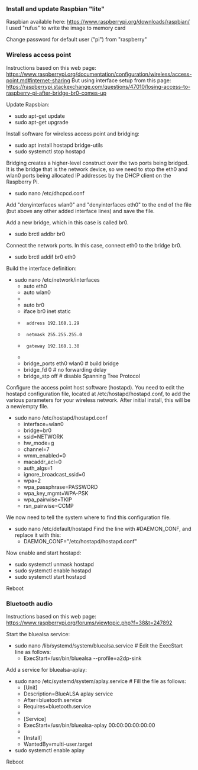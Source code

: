 ### Install and update Raspbian "lite" ###

Raspbian available here: https://www.raspberrypi.org/downloads/raspbian/
I used "rufus" to write the image to memory card

Change password for default user ("pi") from "raspberry"

### Wireless access point ###

Instructions based on this web page:
https://www.raspberrypi.org/documentation/configuration/wireless/access-point.md#internet-sharing
But using interface setup from this page:
https://raspberrypi.stackexchange.com/questions/47010/losing-access-to-raspberry-pi-after-bridge-br0-comes-up

Update Rapsbian:
- sudo apt-get update
- sudo apt-get upgrade

Install software for wireless access point and bridging:
- sudo apt install hostapd bridge-utils
- sudo systemctl stop hostapd

Bridging creates a higher-level construct over the two ports being bridged. It is the bridge that is the network device, so we need to stop the eth0 and wlan0 ports being allocated IP addresses by the DHCP client on the Raspberry Pi.
- sudo nano /etc/dhcpcd.conf

Add "denyinterfaces wlan0" and "denyinterfaces eth0" to the end of the file (but above any other added interface lines) and save the file.

Add a new bridge, which in this case is called br0.
- sudo brctl addbr br0

Connect the network ports. In this case, connect eth0 to the bridge br0.
- sudo brctl addif br0 eth0

Build the interface definition:
- sudo nano /etc/network/interfaces
  - auto eth0    
  - auto wlan0
  - 
  - auto br0
  - iface br0 inet static
  -      address 192.168.1.29
  -      netmask 255.255.255.0
  -      gateway 192.168.1.30
  - 
  - bridge_ports eth0 wlan0 # build bridge
  - bridge_fd 0             # no forwarding delay
  - bridge_stp off          # disable Spanning Tree Protocol

Configure the access point host software (hostapd). You need to edit the hostapd configuration file, located at /etc/hostapd/hostapd.conf, to add the various parameters for your wireless network. After initial install, this will be a new/empty file.
- sudo nano /etc/hostapd/hostapd.conf
  - interface=wlan0
  - bridge=br0
  - ssid=NETWORK
  - hw_mode=g
  - channel=7
  - wmm_enabled=0
  - macaddr_acl=0
  - auth_algs=1
  - ignore_broadcast_ssid=0
  - wpa=2
  - wpa_passphrase=PASSWORD
  - wpa_key_mgmt=WPA-PSK
  - wpa_pairwise=TKIP
  - rsn_pairwise=CCMP

We now need to tell the system where to find this configuration file.
- sudo nano /etc/default/hostapd
Find the line with #DAEMON_CONF, and replace it with this:
  - DAEMON_CONF="/etc/hostapd/hostapd.conf"

Now enable and start hostapd:
- sudo systemctl unmask hostapd
- sudo systemctl enable hostapd
- sudo systemctl start hostapd

Reboot

### Bluetooth audio ###

Instructions based on this web page:
https://www.raspberrypi.org/forums/viewtopic.php?f=38&t=247892

Start the bluealsa service:
- sudo nano /lib/systemd/system/bluealsa.service # Edit the ExecStart line as follows:
  - ExecStart=/usr/bin/bluealsa --profile=a2dp-sink

Add a service for bluealsa-aplay:
- sudo nano /etc/systemd/system/aplay.service # Fill the file as follows:
  - [Unit]
  - Description=BlueALSA aplay service
  - After=bluetooth.service
  - Requires=bluetooth.service
  -
  - [Service]
  - ExecStart=/usr/bin/bluealsa-aplay 00:00:00:00:00:00
  -
  - [Install]
  - WantedBy=multi-user.target
- sudo systemctl enable aplay

Reboot

